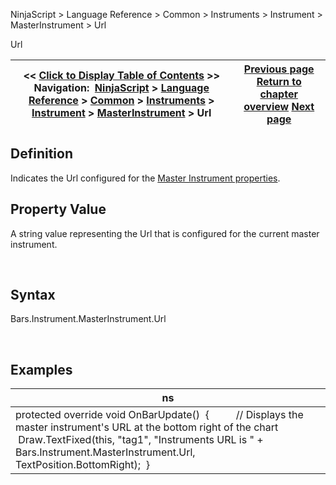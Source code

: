 ﻿


NinjaScript \> Language Reference \> Common \> Instruments \> Instrument \> MasterInstrument \> Url






















Url







| \<\< [Click to Display Table of Contents](url.md) \>\> **Navigation:**     [NinjaScript](ninjascript.md) \> [Language Reference](language_reference_wip.md) \> [Common](common.md) \> [Instruments](instruments_ninjascript.md) \> [Instrument](instrument.md) \> [MasterInstrument](masterinstrument.md) \> Url | [Previous page](masterinstrument_ticksize.md) [Return to chapter overview](masterinstrument.md) [Next page](iseriest.md) |
| --- | --- |











## Definition


Indicates the Url configured for the [Master Instrument properties](editing_instruments.md).


## 


## Property Value


A string value representing the Url that is configured for the current master instrument.


 


## Syntax


Bars.Instrument.MasterInstrument.Url


 


## Examples




| ns |
| --- |
| protected override void OnBarUpdate()  {          // Displays the master instrument's URL at the bottom right of the chart          Draw.TextFixed(this, "tag1", "Instruments URL is " \+ Bars.Instrument.MasterInstrument.Url, TextPosition.BottomRight);  } |









